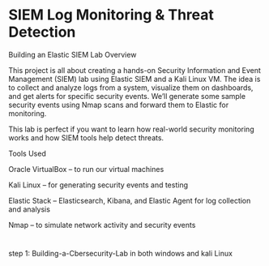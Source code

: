 
# SIEM Log Monitoring & Threat Detection

Building an Elastic SIEM Lab
Overview

This project is all about creating a hands-on Security Information and Event Management (SIEM) lab using Elastic SIEM and a Kali Linux VM. The idea is to collect and analyze logs from a system, visualize them on dashboards, and get alerts for specific security events. We’ll generate some sample security events using Nmap scans and forward them to Elastic for monitoring.

This lab is perfect if you want to learn how real-world security monitoring works and how SIEM tools help detect threats.

Tools Used

Oracle VirtualBox – to run our virtual machines

Kali Linux – for generating security events and testing

Elastic Stack – Elasticsearch, Kibana, and Elastic Agent for log collection and analysis

Nmap – to simulate network activity and security events

#
step 1:  Building-a-Cbersecurity-Lab in both windows and
 kali Linux
 










